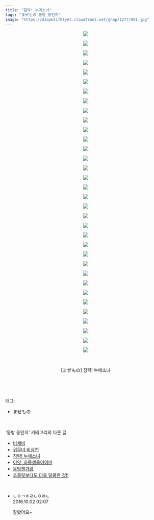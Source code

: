 ```yaml
---
title: "침략! 누에소녀"
tags: "まぜもの 동방_동인지"
image: "https://d1opk41f0tyet.cloudfront.net/ghap/1277/001.jpg"
---
```

<div class="article">
<p style="text-align: center; clear: none; float: none;"><img src="{{ site.imgserver10 }}/ghap/1277/001.jpg"/></p>
<p style="text-align: center; clear: none; float: none;"><img src="{{ site.imgserver10 }}/ghap/1277/002.jpg"/></p>
<p style="text-align: center; clear: none; float: none;"><img src="{{ site.imgserver10 }}/ghap/1277/003.jpg"/></p>
<p style="text-align: center; clear: none; float: none;"><img src="{{ site.imgserver10 }}/ghap/1277/004.jpg"/></p>
<p style="text-align: center; clear: none; float: none;"><img src="{{ site.imgserver10 }}/ghap/1277/005.jpg"/></p>
<p style="text-align: center; clear: none; float: none;"><img src="{{ site.imgserver10 }}/ghap/1277/006.jpg"/></p>
<p style="text-align: center; clear: none; float: none;"><img src="{{ site.imgserver10 }}/ghap/1277/007.jpg"/></p>
<p style="text-align: center; clear: none; float: none;"><img src="{{ site.imgserver10 }}/ghap/1277/008.jpg"/></p>
<p style="text-align: center; clear: none; float: none;"><img src="{{ site.imgserver10 }}/ghap/1277/009.jpg"/></p>
<p style="text-align: center; clear: none; float: none;"><img src="{{ site.imgserver10 }}/ghap/1277/010.jpg"/></p>
<p style="text-align: center; clear: none; float: none;"><img src="{{ site.imgserver10 }}/ghap/1277/011.jpg"/></p>
<p style="text-align: center; clear: none; float: none;"><img src="{{ site.imgserver10 }}/ghap/1277/012.jpg"/></p>
<p style="text-align: center; clear: none; float: none;"><img src="{{ site.imgserver10 }}/ghap/1277/013.jpg"/></p>
<p style="text-align: center; clear: none; float: none;"><img src="{{ site.imgserver10 }}/ghap/1277/014.jpg"/></p>
<p style="text-align: center; clear: none; float: none;"><img src="{{ site.imgserver10 }}/ghap/1277/015.jpg"/></p>
<p style="text-align: center; clear: none; float: none;"><img src="{{ site.imgserver10 }}/ghap/1277/016.jpg"/></p>
<p style="text-align: center; clear: none; float: none;"><img src="{{ site.imgserver10 }}/ghap/1277/017.jpg"/></p>
<p style="text-align: center; clear: none; float: none;"><img src="{{ site.imgserver10 }}/ghap/1277/018.jpg"/></p>
<p style="text-align: center; clear: none; float: none;"><img src="{{ site.imgserver10 }}/ghap/1277/019.jpg"/></p>
<p style="text-align: center; clear: none; float: none;"><img src="{{ site.imgserver10 }}/ghap/1277/020.jpg"/></p>
<p style="text-align: center; clear: none; float: none;"><img src="{{ site.imgserver10 }}/ghap/1277/021.jpg"/></p>
<p style="text-align: center; clear: none; float: none;"><img src="{{ site.imgserver10 }}/ghap/1277/022.jpg"/></p>
<p style="text-align: center; clear: none; float: none;"><img src="{{ site.imgserver10 }}/ghap/1277/023.jpg"/></p>
<p style="text-align: center; clear: none; float: none;"><img src="{{ site.imgserver10 }}/ghap/1277/024.jpg"/></p>
<p style="text-align: center; clear: none; float: none;"><img src="{{ site.imgserver10 }}/ghap/1277/025.jpg"/></p>
<p style="text-align: center; clear: none; float: none;"><img src="{{ site.imgserver10 }}/ghap/1277/026.jpg"/></p>
<p style="text-align: center; clear: none; float: none;"><img src="{{ site.imgserver10 }}/ghap/1277/027.jpg"/></p>
<p style="text-align: center; clear: none; float: none;"><img src="{{ site.imgserver10 }}/ghap/1277/028.jpg"/></p>
<p style="text-align: center; clear: none; float: none;"><img src="{{ site.imgserver10 }}/ghap/1277/029.jpg"/></p>
<p style="text-align: center; clear: none; float: none;"><img src="{{ site.imgserver10 }}/ghap/1277/030.jpg"/></p>
<p style="text-align: center; clear: none; float: none;"><img src="{{ site.imgserver10 }}/ghap/1277/031.jpg"/></p>
<p style="text-align: center; clear: none; float: none;"><img src="{{ site.imgserver10 }}/ghap/1277/032.jpg"/></p>
<p style="text-align: center; clear: none; float: none;"><img src="{{ site.imgserver10 }}/ghap/1277/033.jpg"/></p>
<p style="text-align: center; clear: none; float: none;"><img src="{{ site.imgserver10 }}/ghap/1277/034.jpg"/></p>
<p style="text-align: center; clear: none; float: none;"><br/></p>
<p style="text-align: center; clear: none; float: none;">[まぜもの] 침략! 누에소녀</p>
<p><br/></p>
</div><br/>
<div class="tagTrail">
<p>태그: </p>
<ul>
<li>まぜもの</li>
</ul>
</div><br/>
<div class="another">
<p>'동방 동인지' 카테고리의 다른 글</p>
<ul>
<li><a href="/ghap_1280">비채비</a></li>
<li><a href="/ghap_1279">귀무녀 비상천</a></li>
<li><a href="/ghap_1277">침략! 누에소녀</a></li>
<li><a href="/ghap_1276">이잇, 하등생물이이!!!</a></li>
<li><a href="/ghap_1275">동방젠가광</a></li>
<li><a href="/ghap_1273">초콜릿보다도 더욱 달콤한 것!!</a></li>
</ul>
</div><br/>
<div class="cb_module cb_fluid">
<div class="cb_wrt cb_profile">
<div class="comment">
<ul>
<li class="cb_thumb_off" id="comment14818597">
<div class="cb_comment_area">
<div class="cb_info_area">
<div class="cb_section">
<span class="cb_nick_name">ㄴㅇㄱㅎㄹㄴㅇㅀㄴ</span>
</div>
<div class="cb_section">
<span class="cb_date">2016.10.02 02:07 </span>
</div>
</div>
<div class="cb_dsc_comment">
<p class="cb_dsc">
											잘봤어요~
										</p>
</div>
</div></li>
</ul>
</div>
</div><!-- commentList close -->
</div><br/>

